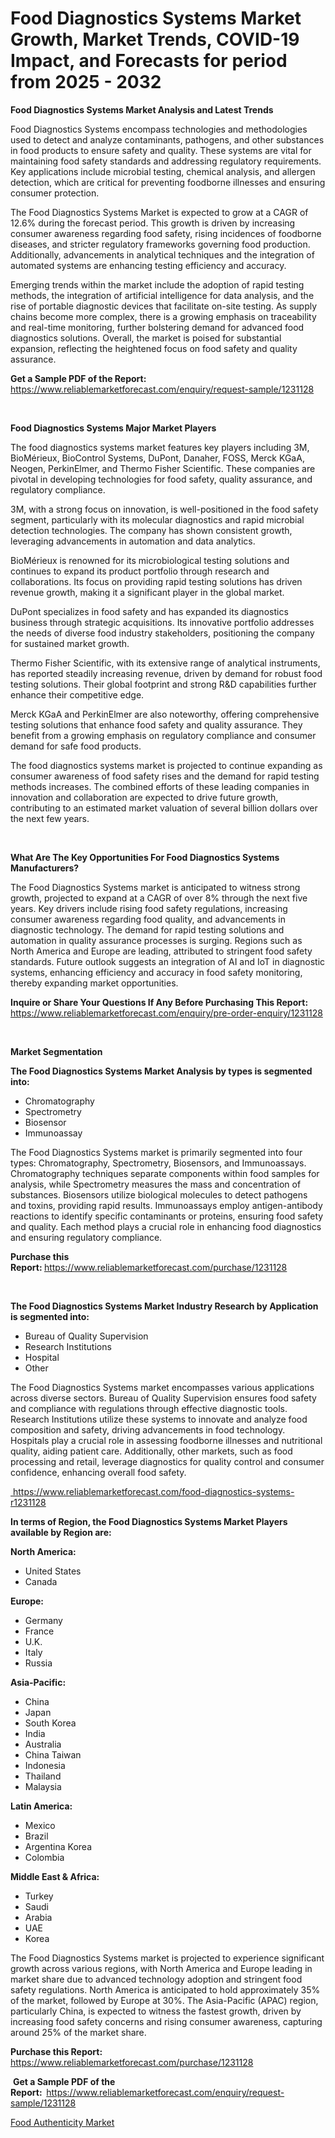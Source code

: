 <p><h1>Food Diagnostics Systems Market Growth, Market Trends, COVID-19 Impact, and Forecasts for period from 2025 - 2032</h1></p><p><strong>Food Diagnostics Systems Market Analysis and Latest Trends</strong></p>
<p><p>Food Diagnostics Systems encompass technologies and methodologies used to detect and analyze contaminants, pathogens, and other substances in food products to ensure safety and quality. These systems are vital for maintaining food safety standards and addressing regulatory requirements. Key applications include microbial testing, chemical analysis, and allergen detection, which are critical for preventing foodborne illnesses and ensuring consumer protection.</p><p>The Food Diagnostics Systems Market is expected to grow at a CAGR of 12.6% during the forecast period. This growth is driven by increasing consumer awareness regarding food safety, rising incidences of foodborne diseases, and stricter regulatory frameworks governing food production. Additionally, advancements in analytical techniques and the integration of automated systems are enhancing testing efficiency and accuracy.</p><p>Emerging trends within the market include the adoption of rapid testing methods, the integration of artificial intelligence for data analysis, and the rise of portable diagnostic devices that facilitate on-site testing. As supply chains become more complex, there is a growing emphasis on traceability and real-time monitoring, further bolstering demand for advanced food diagnostics solutions. Overall, the market is poised for substantial expansion, reflecting the heightened focus on food safety and quality assurance.</p></p>
<p><strong>Get a Sample PDF of the Report:&nbsp;</strong> <a href="https://www.reliablemarketforecast.com/enquiry/request-sample/1231128?utm_campaign=1105&utm_medium=2&utm_source=Github&utm_content=ia&utm_term=15022025&utm_id=food-diagnostics-systems">https://www.reliablemarketforecast.com/enquiry/request-sample/1231128</a></p>
<p>&nbsp;</p>
<p><strong>Food Diagnostics Systems Major Market Players</strong></p>
<p><p>The food diagnostics systems market features key players including 3M, BioMérieux, BioControl Systems, DuPont, Danaher, FOSS, Merck KGaA, Neogen, PerkinElmer, and Thermo Fisher Scientific. These companies are pivotal in developing technologies for food safety, quality assurance, and regulatory compliance.</p><p>3M, with a strong focus on innovation, is well-positioned in the food safety segment, particularly with its molecular diagnostics and rapid microbial detection technologies. The company has shown consistent growth, leveraging advancements in automation and data analytics.</p><p>BioMérieux is renowned for its microbiological testing solutions and continues to expand its product portfolio through research and collaborations. Its focus on providing rapid testing solutions has driven revenue growth, making it a significant player in the global market.</p><p>DuPont specializes in food safety and has expanded its diagnostics business through strategic acquisitions. Its innovative portfolio addresses the needs of diverse food industry stakeholders, positioning the company for sustained market growth.</p><p>Thermo Fisher Scientific, with its extensive range of analytical instruments, has reported steadily increasing revenue, driven by demand for robust food testing solutions. Their global footprint and strong R&D capabilities further enhance their competitive edge.</p><p>Merck KGaA and PerkinElmer are also noteworthy, offering comprehensive testing solutions that enhance food safety and quality assurance. They benefit from a growing emphasis on regulatory compliance and consumer demand for safe food products.</p><p>The food diagnostics systems market is projected to continue expanding as consumer awareness of food safety rises and the demand for rapid testing methods increases. The combined efforts of these leading companies in innovation and collaboration are expected to drive future growth, contributing to an estimated market valuation of several billion dollars over the next few years.</p></p>
<p>&nbsp;</p>
<p><strong>What Are The Key Opportunities For Food Diagnostics Systems Manufacturers?</strong></p>
<p><p>The Food Diagnostics Systems market is anticipated to witness strong growth, projected to expand at a CAGR of over 8% through the next five years. Key drivers include rising food safety regulations, increasing consumer awareness regarding food quality, and advancements in diagnostic technology. The demand for rapid testing solutions and automation in quality assurance processes is surging. Regions such as North America and Europe are leading, attributed to stringent food safety standards. Future outlook suggests an integration of AI and IoT in diagnostic systems, enhancing efficiency and accuracy in food safety monitoring, thereby expanding market opportunities.</p></p>
<p><strong>Inquire or Share Your Questions If Any Before Purchasing This Report:</strong> <a href="https://www.reliablemarketforecast.com/enquiry/pre-order-enquiry/1231128?utm_campaign=1105&utm_medium=2&utm_source=Github&utm_content=ia&utm_term=15022025&utm_id=food-diagnostics-systems">https://www.reliablemarketforecast.com/enquiry/pre-order-enquiry/1231128</a></p>
<p>&nbsp;</p>
<p><strong>Market Segmentation</strong></p>
<p><strong>The Food Diagnostics Systems Market Analysis by types is segmented into:</strong></p>
<p><ul><li>Chromatography</li><li>Spectrometry</li><li>Biosensor</li><li>Immunoassay</li></ul></p>
<p><p>The Food Diagnostics Systems market is primarily segmented into four types: Chromatography, Spectrometry, Biosensors, and Immunoassays. Chromatography techniques separate components within food samples for analysis, while Spectrometry measures the mass and concentration of substances. Biosensors utilize biological molecules to detect pathogens and toxins, providing rapid results. Immunoassays employ antigen-antibody reactions to identify specific contaminants or proteins, ensuring food safety and quality. Each method plays a crucial role in enhancing food diagnostics and ensuring regulatory compliance.</p></p>
<p><strong>Purchase this Report:&nbsp;</strong><a href="https://www.reliablemarketforecast.com/purchase/1231128?utm_campaign=1105&utm_medium=2&utm_source=Github&utm_content=ia&utm_term=15022025&utm_id=food-diagnostics-systems">https://www.reliablemarketforecast.com/purchase/1231128</a></p>
<p>&nbsp;</p>
<p><strong>The Food Diagnostics Systems Market Industry Research by Application is segmented into:</strong></p>
<p><ul><li>Bureau of Quality Supervision</li><li>Research Institutions</li><li>Hospital</li><li>Other</li></ul></p>
<p><p>The Food Diagnostics Systems market encompasses various applications across diverse sectors. Bureau of Quality Supervision ensures food safety and compliance with regulations through effective diagnostic tools. Research Institutions utilize these systems to innovate and analyze food composition and safety, driving advancements in food technology. Hospitals play a crucial role in assessing foodborne illnesses and nutritional quality, aiding patient care. Additionally, other markets, such as food processing and retail, leverage diagnostics for quality control and consumer confidence, enhancing overall food safety.</p></p>
<p><a href="https://www.reliablemarketforecast.com/food-diagnostics-systems-r1231128?utm_campaign=1105&utm_medium=2&utm_source=Github&utm_content=ia&utm_term=15022025&utm_id=food-diagnostics-systems">&nbsp;https://www.reliablemarketforecast.com/food-diagnostics-systems-r1231128</a></p>
<p><strong>In terms of Region, the Food Diagnostics Systems Market Players available by Region are:</strong></p>
<p>
    <p> <strong> North America: </strong>
        <ul>
            <li>United States</li>
            <li>Canada</li>
        </ul>
        </p> 
    <p> <strong> Europe: </strong>
        <ul>
            <li>Germany</li>
            <li>France</li>
            <li>U.K.</li>
            <li>Italy</li>
            <li>Russia</li>
        </ul>
        </p> 
    <p> <strong> Asia-Pacific: </strong>
        <ul>
            <li>China</li>
            <li>Japan</li>
            <li>South Korea</li>
            <li>India</li>
            <li>Australia</li>
            <li>China Taiwan</li>
            <li>Indonesia</li>
            <li>Thailand</li>
            <li>Malaysia</li>
        </ul>
        </p> 
    <p> <strong> Latin America: </strong>
        <ul>
            <li>Mexico</li>
            <li>Brazil</li>
            <li>Argentina Korea</li>
            <li>Colombia</li>
        </ul>
        </p> 
    <p> <strong> Middle East & Africa: </strong>
        <ul>
            <li>Turkey</li>
            <li>Saudi</li>
            <li>Arabia</li>
            <li>UAE</li>
            <li>Korea</li>
        </ul>
    </p>
    </p>
<p><p>The Food Diagnostics Systems market is projected to experience significant growth across various regions, with North America and Europe leading in market share due to advanced technology adoption and stringent food safety regulations. North America is anticipated to hold approximately 35% of the market, followed by Europe at 30%. The Asia-Pacific (APAC) region, particularly China, is expected to witness the fastest growth, driven by increasing food safety concerns and rising consumer awareness, capturing around 25% of the market share.</p></p>
<p><strong>Purchase this Report: </strong><a href="https://www.reliablemarketforecast.com/purchase/1231128?utm_campaign=1105&utm_medium=2&utm_source=Github&utm_content=ia&utm_term=15022025&utm_id=food-diagnostics-systems">https://www.reliablemarketforecast.com/purchase/1231128</a></p>
<p>&nbsp;<strong>Get a Sample PDF of the Report:&nbsp;&nbsp;</strong><a href="https://www.reliablemarketforecast.com/enquiry/request-sample/1231128?utm_campaign=1105&utm_medium=2&utm_source=Github&utm_content=ia&utm_term=15022025&utm_id=food-diagnostics-systems">https://www.reliablemarketforecast.com/enquiry/request-sample/1231128</a></p>
<p><strong></strong></p>
<p><p><a href="https://github.com/prosalinda88/Market-Research-Report-List-7/blob/main/food-authenticity-market.md?utm_campaign=1105&utm_medium=2&utm_source=Github&utm_content=ia&utm_term=15022025&utm_id=food-diagnostics-systems">Food Authenticity Market</a></p></p>